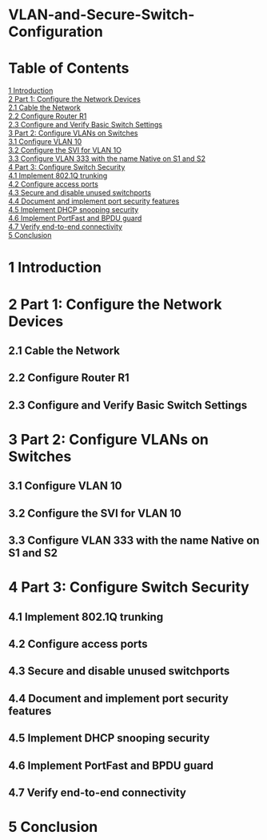 # VLAN-and-Secure-Switch-Configuration
# Table of Contents

[1 Introduction](https://github.com/the-original-copy/VLAN-and-Secure-Switch-Configuration/blob/main/README.md#1-introduction)</br>
[2 Part 1: Configure the Network Devices](https://github.com/the-original-copy/VLAN-and-Secure-Switch-Configuration/blob/main/README.md#2-part-1-configure-the-network-devices)</br>
  [2.1 Cable the Network](https://github.com/the-original-copy/VLAN-and-Secure-Switch-Configuration/blob/main/README.md#22-configure-router-r1)</br>
  [2.2 Configure Router R1](https://github.com/the-original-copy/VLAN-and-Secure-Switch-Configuration/blob/main/README.md#23-configure-and-verify-basic-switch-settings)</br>
  [2.3 Configure and Verify Basic Switch Settings](https://github.com/the-original-copy/VLAN-and-Secure-Switch-Configuration/blob/main/README.md#23-configure-and-verify-basic-switch-settings)</br>
[3 Part 2: Configure VLANs on Switches](https://github.com/the-original-copy/VLAN-and-Secure-Switch-Configuration/blob/main/README.md#3-part-2-configure-vlans-on-switches)</br>
  [3.1 Configure VLAN 10](https://github.com/the-original-copy/VLAN-and-Secure-Switch-Configuration/blob/main/README.md#31-configure-vlan-10)</br>
  [3.2 Configure the SVI for VLAN 1O](https://github.com/the-original-copy/VLAN-and-Secure-Switch-Configuration/blob/main/README.md#32-configure-the-svi-for-vlan-10)</br>
  [3.3 Configure VLAN 333 with the name Native on S1 and S2](https://github.com/the-original-copy/VLAN-and-Secure-Switch-Configuration/blob/main/README.md#33-configure-vlan-333-with-the-name-native-on-s1-and-s2)</br>
[4 Part 3: Configure Switch Security](https://github.com/the-original-copy/VLAN-and-Secure-Switch-Configuration/blob/main/README.md#4-part-3-configure-switch-security)</br>
  [4.1 Implement 802.1Q trunking](https://github.com/the-original-copy/VLAN-and-Secure-Switch-Configuration/blob/main/README.md#41-implement-8021q-trunking)</br>
  [4.2 Configure access ports](https://github.com/the-original-copy/VLAN-and-Secure-Switch-Configuration/blob/main/README.md#42-configure-access-ports)</br>
  [4.3 Secure and disable unused switchports](https://github.com/the-original-copy/VLAN-and-Secure-Switch-Configuration/blob/main/README.md#43-secure-and-disable-unused-switchports)</br>
  [4.4 Document and implement port security features](https://github.com/the-original-copy/VLAN-and-Secure-Switch-Configuration/blob/main/README.md#44-document-and-implement-port-security-features)</br>
  [4.5 Implement DHCP snooping security](https://github.com/the-original-copy/VLAN-and-Secure-Switch-Configuration/blob/main/README.md#45-implement-dhcp-snooping-security)</br>
  [4.6 Implement PortFast and BPDU guard](https://github.com/the-original-copy/VLAN-and-Secure-Switch-Configuration/blob/main/README.md#46-implement-portfast-and-bpdu-guard)</br>
  [4.7 Verify end-to-end connectivity](https://github.com/the-original-copy/VLAN-and-Secure-Switch-Configuration/blob/main/README.md#47-verify-end-to-end-connectivity)</br>
[5 Conclusion](https://github.com/the-original-copy/VLAN-and-Secure-Switch-Configuration/blob/main/README.md#5-conclusion)</br>
# 1 Introduction
# 2 Part 1: Configure the Network Devices
## 2.1 Cable the Network
## 2.2 Configure Router R1
## 2.3 Configure and Verify Basic Switch Settings
# 3 Part 2: Configure VLANs on Switches
## 3.1 Configure VLAN 10
## 3.2 Configure the SVI for VLAN 10
## 3.3 Configure VLAN 333 with the name Native on S1 and S2
# 4 Part 3: Configure Switch Security
## 4.1 Implement 802.1Q trunking
## 4.2 Configure access ports
## 4.3 Secure and disable unused switchports
## 4.4 Document and implement port security features
## 4.5 Implement DHCP snooping security
## 4.6 Implement PortFast and BPDU guard
## 4.7 Verify end-to-end connectivity
# 5 Conclusion

